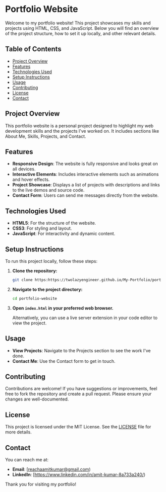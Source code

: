 
# Portfolio Website

Welcome to my portfolio website! This project showcases my skills and projects using HTML, CSS, and JavaScript. Below you will find an overview of the project structure, how to set it up locally, and other relevant details.

## Table of Contents

- [Project Overview](#project-overview)
- [Features](#features)
- [Technologies Used](#technologies-used)
- [Setup Instructions](#setup-instructions)
- [Usage](#usage)
- [Contributing](#contributing)
- [License](#license)
- [Contact](#contact)

## Project Overview

This portfolio website is a personal project designed to highlight my web development skills and the projects I've worked on. It includes sections like About Me, Skills, Projects, and Contact.

## Features

- **Responsive Design**: The website is fully responsive and looks great on all devices.
- **Interactive Elements**: Includes interactive elements such as animations and hover effects.
- **Project Showcase**: Displays a list of projects with descriptions and links to the live demos and source code.
- **Contact Form**: Users can send me messages directly from the website.

## Technologies Used

- **HTML5**: For the structure of the website.
- **CSS3**: For styling and layout.
- **JavaScript**: For interactivity and dynamic content.

## Setup Instructions

To run this project locally, follow these steps:

1. **Clone the repository:**

   ```bash
   git clone https:https://twolazyengineer.github.io/My-Portfolio/portfolio.html
   ```

2. **Navigate to the project directory:**

   ```bash
   cd portfolio-website
   ```

3. **Open `index.html` in your preferred web browser.**

   Alternatively, you can use a live server extension in your code editor to view the project.

## Usage

- **View Projects**: Navigate to the Projects section to see the work I've done.
- **Contact Me**: Use the Contact form to get in touch.

## Contributing

Contributions are welcome! If you have suggestions or improvements, feel free to fork the repository and create a pull request. Please ensure your changes are well-documented.

## License

This project is licensed under the MIT License. See the [LICENSE](LICENSE) file for more details.

## Contact

You can reach me at:

- **Email**: [reachaamitkumar@gmail.com)
- **LinkedIn**: [https://www.linkedin.com/in/amit-kumar-8a733a240/)


Thank you for visiting my portfolio!
```

